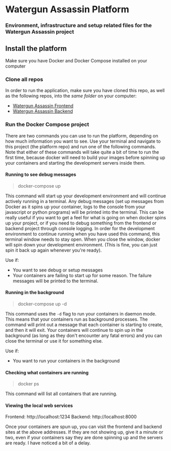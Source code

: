 # Watergun Assassin Platform

### Environment, infrastructure and setup related files for the Watergun Assassin project

## Install the platform

Make sure you have Docker and Docker Compose installed on your computer

### Clone all repos

In order to run the application, make sure you have cloned this repo, as well as the following repos, into the _same folder_ on your computer:

-   [Watergun Assassin Frontend](https://github.com/jakepatrickw/WA-front-end)
-   [Watergun Assassin Backend](https://github.com/jakepatrickw/WA-back-end)

### Run the Docker Compose project

There are two commands you can use to run the platform, depending on how much information you want to see. Use your terminal and navigate to this project (the platform repo) and run one of the following commands. Note that either of these commands will take quite a bit of time to run the first time, because docker will need to build your images before spinning up your containers and starting the development servers inside them.

#### Running to see debug messages

> docker-compose up

This command will start up your development environment and will continue actively running in a terminal. Any debug messages (set up messages from Docker as it spins up your container, logs to the console from your javascript or python programs) will be printed into the terminal. This can be really useful if you want to get a feel for what is going on when docker spins up your project, or if you need to debug something from the frontend or backend project through console logging. In order for the development environment to continue running when you have used this command, this terminal window needs to stay open. When you close the window, docker will spin down your development environment. (This is fine, you can just spin it back up again whenever you're ready).

Use if:

-   You want to see debug or setup messages
-   Your containers are failing to start up for some reason. The failure messages will be printed to the terminal.

#### Running in the background

> docker-compose up -d

This command uses the `-d` flag to run your containers in daemon mode. This means that your containers run as background processes. The command will print out a message that each container is starting to create, and then it will exit. Your containers will continue to spin up in the background (as long as they don't encounter any fatal errors) and you can close the terminal or use it for something else.

Use if:

-   You want to run your containers in the background

#### Checking what containers are running

> docker ps

This command will list all containers that are running.

#### Viewing the local web services

Frontend: http://localhost:1234
Backend: http://localhost:8000

Once your containers are spun up, you can visit the frontend and backend sites at the above addresses. If they are not showing up, give it a minute or two, even if your containers say they are done spinning up and the servers are ready. I have noticed a bit of a delay.
